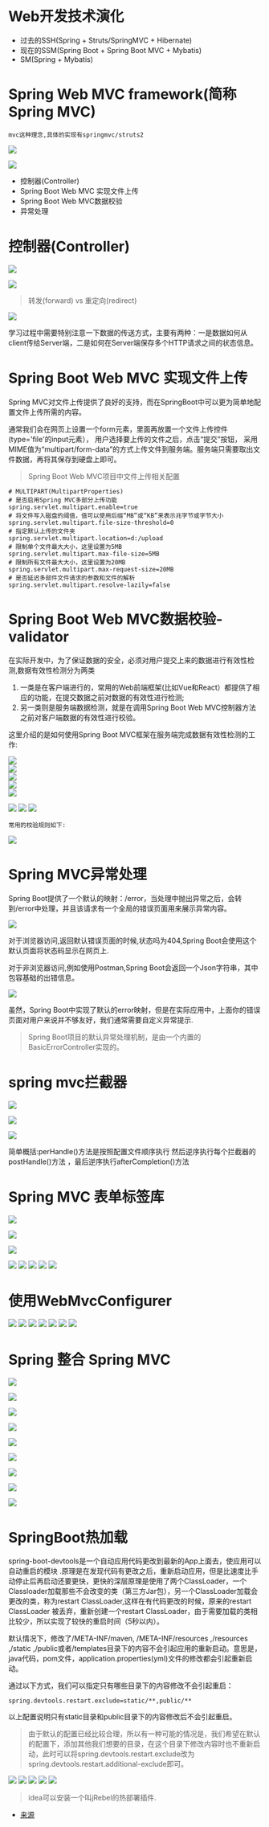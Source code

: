 # Web开发技术演化

- 过去的SSH(Spring + Struts/SpringMVC + Hibernate)
- 现在的SSM(Spring Boot + Spring Boot MVC + Mybatis)
- SM(Spring + Mybatis)

# Spring Web MVC framework(简称Spring MVC)

    mvc这种理念,具体的实现有springmvc/struts2

![](pics/Spring-Web-MVC-framework介绍.png)

![](pics/Spring-Web-MVC-framework-pic.png)

- 控制器(Controller)
- Spring Boot Web MVC 实现文件上传
- Spring Boot Web MVC数据校验
- 异常处理

# 控制器(Controller)

![](pics/SpringMVC-处理流程图.png)

![](pics/RequestMapping注解详解.png)

>转发(forward) vs 重定向(redirect)

![](pics/转发和重定向的区别.png)

学习过程中需要特别注意一下数据的传送方式，主要有两种：一是数据如何从client传给Server端，二是如何在Server端保存多个HTTP请求之间的状态信息。

# Spring Boot Web MVC 实现文件上传

Spring MVC对文件上传提供了良好的支持，而在SpringBoot中可以更为简单地配置文件上传所需的内容。

通常我们会在网页上设置一个form元素，里面再放置一个文件上传控件(type='file'的input元素）， 用户选择要上传的文件之后，点击“提交”按钮， 采用MIME值为“multipart/form-data”的方式上传文件到服务端。服务端只需要取出文件数据，再将其保存到硬盘上即可。

>Spring Boot Web MVC项目中文件上传相关配置

```
# MULTIPART(MultipartProperties)
# 是否启用Spring MVC多部分上传功能
spring.servlet.multipart.enable=true
# 将文件写入磁盘的阈值，值可以使用后缀“MB”或“KB”来表示兆字节或字节大小
spring.servlet.multipart.file-size-threshold=0
# 指定默认上传的文件夹
spring.servlet.multipart.location=d:/upload
# 限制单个文件最大大小，这里设置为5MB
spring.servlet.multipart.max-file-size=5MB
# 限制所有文件最大大小，这里设置为20MB
spring.servlet.multipart.max-request-size=20MB
# 是否延迟多部件文件请求的参数和文件的解析
spring.servlet.multipart.resolve-lazily=false
```

# Spring Boot Web MVC数据校验-validator

在实际开发中，为了保证数据的安全，必须对用户提交上来的数据进行有效性检测,数据有效性检测分为两类

1. 一类是在客户端进行的，常用的Web前端框架(比如Vue和React）都提供了相应的功能，在提交数据之前对数据的有效性进行检测;
2. 另一类则是服务端数据检测，就是在调用Spring Boot Web MVC控制器方法之前对客户端数据的有效性进行校验。

这里介绍的是如何使用Spring Boot MVC框架在服务端完成数据有效性检测的工作:

![](pics/Spring-Validation01.png)    
![](pics/Spring-Validation02.png)    
![](pics/Spring-Validation03.png)    
![](pics/Spring-Validation04.png)    
![](pics/Spring-Validation05.png) 
  
![](pics/数据校验示例01.png)
![](pics/数据校验示例02.png)
![](pics/数据校验示例03.png)

    常用的校验规则如下:

![](pics/常用的数据校验规则.png) 

# Spring MVC异常处理

Spring Boot提供了一个默认的映射：/error，当处理中抛出异常之后，会转到/error中处理，并且该请求有一个全局的错误页面用来展示异常内容。

![](pics/默认错误页面.png)

对于浏览器访问,返回默认错误页面的时候,状态吗为404,Spring Boot会使用这个默认页面将状态码显示在网页上.

对于非浏览器访问,例如使用Postman,Spring Boot会返回一个Json字符串，其中包容基础的出错信息。

![](pics/postman访问返回的信息.png)

虽然，Spring Boot中实现了默认的error映射，但是在实际应用中，上面你的错误页面对用户来说并不够友好，我们通常需要自定义异常提示.

>Spring Boot项目的默认异常处理机制，是由一个内置的BasicErrorController实现的。

# spring mvc拦截器

![](pics/拦截器.png)

![](pics/拦截器02.png)

![](pics/拦截器03.png)

简单概括:perHandle()方法是按照配置文件顺序执行 然后逆序执行每个拦截器的postHandle()方法 ，最后逆序执行afterCompletion()方法

# Spring MVC 表单标签库

![](pics/SpringMVC表单标签库01.png)

![](pics/SpringMVC表单标签库02.png)

![](pics/SpringMVC表单标签库03.png)

![](pics/SpringMVC表单标签库04.png)
![](pics/SpringMVC表单标签库05.png)
![](pics/SpringMVC表单标签库06.png)
![](pics/SpringMVC表单标签库07.png)
![](pics/SpringMVC表单标签库08.png)

# 使用WebMvcConfigurer

![](pics/使用WebMvcConfigurer配置SpringMVC01.png)
![](pics/使用WebMvcConfigurer配置SpringMVC02.png)
![](pics/使用WebMvcConfigurer配置SpringMVC03.png)
![](pics/使用WebMvcConfigurer配置SpringMVC04.png)
![](pics/WebMvcConfigurer目录加载问题.png)
![](pics/WebMvcConfigurerAdapter过时01.png)
![](pics/直接实现WebMvcConfigurer.png)

# Spring 整合 Spring MVC

![](pics/DispatcherServlet组件.png)

![](pics/DispatcherServlet工作原理.png)

![](pics/Spring整合SpringMVC01.png)

![](pics/Spring整合SpringMVC02.png)

![](pics/Spring整合SpringMVC03.png)

![](pics/Spring整合SpringMVC04.png)

![](pics/Spring整合SpringMVC05.png)

![](pics/Spring整合SpringMVC06.png)

![](pics/Spring整合SpringMVC07.png)

# SpringBoot热加载

spring-boot-devtools是一个自动应用代码更改到最新的App上面去，使应用可以自动重启的模块
.原理是在发现代码有更改之后，重新启动应用，但是比速度比手动停止后再启动还要更快，更快的深层原理是使用了两个ClassLoader，一个Classloader加载那些不会改变的类（第三方Jar包），另一个ClassLoader加载会更改的类，称为restart ClassLoader,这样在有代码更改的时候，原来的restart ClassLoader 被丢弃，重新创建一个restart ClassLoader，由于需要加载的类相比较少，所以实现了较快的重启时间（5秒以内）。

默认情况下，修改了/META-INF/maven, /META-INF/resources ,/resources ,/static ,/public或者/templates目录下的内容不会引起应用的重新启动。意思是，java代码，pom文件，application.properties(yml)文件的修改都会引起重新启动。

通过以下方式，我们可以指定只有哪些目录下的内容修改不会引起重启：

`spring.devtools.restart.exclude=static/**,public/**`

以上配置说明只有static目录和public目录下的内容修改后不会引起重启。

>由于默认的配置已经比较合理，所以有一种可能的情况是，我们希望在默认的配置下，添加其他我们想要的目录，在这个目录下修改内容时也不重新启动，此时可以将spring.devtools.restart.exclude改为spring.devtools.restart.additional-exclude即可。

![](pics/实现热部署01.png)
![](pics/实现热部署02.png)
![](pics/实现热部署03.png)
![](pics/实现热部署04.png)
![](pics/实现热部署05.png)

>idea可以安装一个叫jRebel的热部署插件.

- [来源](https://www.funtl.com/zh/spring-mvc/第一个-Controller-控制器.html#概述)
